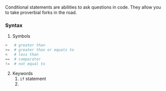 Conditional statements are abilities to ask questions in code. They allow you to take proverbial forks in the road. 
### Syntax
1.  Symbols
```python 
>   # greater than 
>=  # greater than or equals to 
<   # less than 
==  # comparator 
!=  # not equal to 
```
2. Keywords 
	1.  `if` statement
	2. 